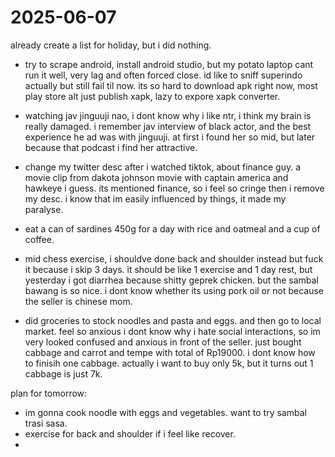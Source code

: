 # 2025-06-07

already create a list for holiday, but i did nothing. 

- try to scrape android, install android studio, but my potato laptop cant run it well, very lag and often forced close. id like to sniff superindo actually but still fail til now. its so hard to download apk right now, most play store alt just publish xapk, lazy to expore xapk converter.

- watching jav jinguuji nao, i dont know why i like ntr, i think my brain is really damaged. i remember jav interview of black actor, and the best experience he ad was with jinguuji. at first i found her so mid, but later because that podcast i find her attractive.

- change my twitter desc after i watched tiktok, about finance guy. a movie clip from dakota johnson movie with captain america and hawkeye i guess. its mentioned finance, so i feel so cringe then i remove my desc. i know that im easily influenced by things, it made my paralyse. 

- eat a can of sardines 450g for a day with rice and oatmeal and a cup of coffee. 

- mid chess exercise, i shouldve done back and shoulder instead but fuck it because i skip 3 days. it should be like 1 exercise and 1 day rest, but yesterday i got diarrhea because shitty geprek chicken. but the sambal bawang is so nice. i dont know whether its using pork oil or not because the seller is chinese mom. 

- did groceries to stock noodles and pasta and eggs. and then go to local market. feel so anxious i dont know why i hate social interactions, so im very looked confused and anxious in front of the seller. just bought cabbage and carrot and tempe with total of Rp19000. i dont know how to finisih one cabbage. actually i want to buy only 5k, but it turns out 1 cabbage is just 7k. 

plan for tomorrow:

- im gonna cook noodle with eggs and vegetables. want to try sambal trasi sasa. 
- exercise for back and shoulder if i feel like recover. 
- 
